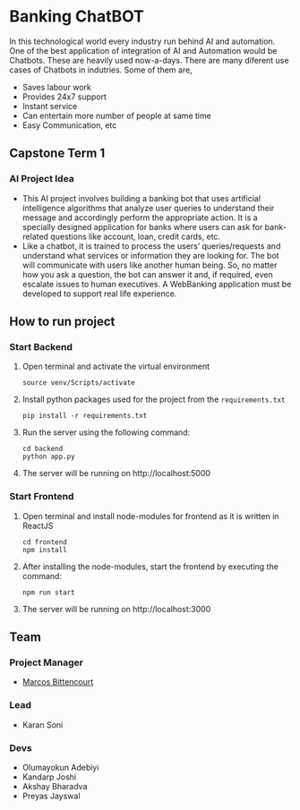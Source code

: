 # Banking ChatBOT

In this technological world every industry run behind AI and automation. One of the best application of integration of AI and Automation would be Chatbots. These are heavily used now-a-days. There are many diferent use cases of Chatbots in indutries. Some of them are,

- Saves labour work
- Provides 24x7 support
- Instant service
- Can entertain more number of people at same time
- Easy Communication, etc

## Capstone Term 1
### AI Project Idea
- This AI project involves building a banking bot that uses artificial intelligence algorithms that analyze user queries to understand their message and accordingly perform the appropriate action. It is a specially designed application for banks where users can ask for bank-related questions like account, loan, credit cards, etc. 
- Like a chatbot, it is trained to process the users’ queries/requests and understand what services or information they are looking for. The bot will communicate with users like another human being. So, no matter how you ask a question, the bot can answer it and, if required, even escalate issues to human executives. A WebBanking application must be developed to support real life experience.

## How to run project
### Start Backend
1. Open terminal and activate the virtual environment
    ```shell
    source venv/Scripts/activate
    ```
2. Install python packages used for the project from the `requirements.txt`
    ```shell
    pip install -r requirements.txt
    ```
3. Run the server using the following command:
    ```shell
    cd backend
    python app.py
    ```
4. The server will be running on http://localhost:5000

### Start Frontend
1. Open terminal and install node-modules for frontend as it is written in ReactJS
    ```shell
    cd frontend
    npm install
    ```
2. After installing the node-modules, start the frontend by executing the command:
    ```shell
    npm run start
    ```
3. The server will be running on http://localhost:3000

## Team
### Project Manager
  - [Marcos Bittencourt](https://www.linkedin.com/in/marcosbittencourt/)
### Lead
  - Karan Soni
### Devs
  - Olumayokun Adebiyi
  - Kandarp Joshi
  - Akshay Bharadva
  - Preyas Jayswal
